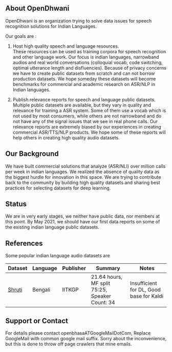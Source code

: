 ## About OpenDhwani

OpenDhwani is an organization trying to solve data issues for speech recognition solutions for Indian Languages. 

Our goals are :
1. Host high quality speech and language resources.   
 These resources can be used as training corpora for speech recognition and other language work. Our focus is indian languages, narrowband audios and real world conversations (colloquial vocab, code switching, optimal utterance length and disfluencies). Because of privacy concerns we have to create public datasets from scratch and can not borrow production datasets. We hope someday these datasets will become benchmarks for commercial and academic research on ASR/NLP in Indian languages.
   
2. Publish relevance reports for speech and language public datasets.   
Multiple public datasets are available, but they vary in quality and relevance for training a ASR system. Some of them use a vocab which is not used by most consumers, while others are not narrowband and do not have any of the signal issues that we see in real phone calls. Our relevance reports are extremely biased by our experiences in creating commercial ASR/TTS/NLP products. We hope some of these reports will help others in creating high quality audio datasets.     


## Our Background
We have built commercial solutions that analyze (ASR/NLI) over million calls per week in indian languages. We realized the absence of quality data as the biggest hurdle for innovation in this space. We are trying to contribute back to the community by building high quality datasets and sharing best practices for selecting datasets for deep learning.


## Status
We are in very early stages, we neither have public data, nor members at this point. By May 2021, we should have our first data reports on some of the existing indian language public datasets.

## References
Some popular indian language audio datasets are   

| Dataset | Language | Publisher | Summary| Notes |
| ------------- | ------------- | ------------- | ------------- | ------------- |
|[Shruti](http://cse.iitkgp.ac.in/~pabitra/shruti_corpus.html)| Bengali | IITKGP| 21.64 hours, MF split 75:25, Speaker Count: 34| Insufficient for DL, Good base for Kaldi|


## Support or Contact
For details please contact openbhasaATGoogleMailDotCom, Replace GoogleMail with common google mail suffix. Sorry about the inconvenience, but this is done to throw off page crawlers that mine emails.
